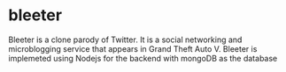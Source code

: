 # bleeter
Bleeter is a clone parody of Twitter. It is  a social networking and microblogging service that appears in  Grand Theft Auto V. 
Bleeter is implemeted using Nodejs for the backend with mongoDB as the database
